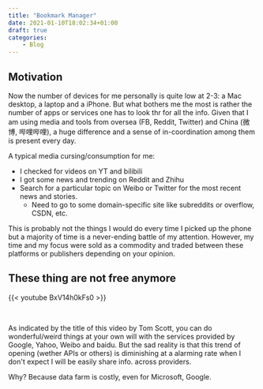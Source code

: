 ```yaml
---
title: "Bookmark Manager"
date: 2021-01-10T18:02:34+01:00
draft: true
categories:
    - Blog
---
```


## Motivation

Now the number of devices for me personally is quite low at 2-3: a Mac desktop,
a laptop and a iPhone. But what bothers me the most is rather the number of apps
or services one has to look thr for all the info. Given that I am using media 
and tools from oversea (FB, Reddit, Twitter) and China (微博, 哔哩哔哩), a huge
difference and a sense of in-coordination among them is present every day.

A typical media cursing/consumption for me:
* I checked for videos on YT and bilibili
* I got some news and trending on Reddit and Zhihu
* Search for a particular topic on Weibo or Twitter for the most recent news and
stories.
    * Need to go to some domain-specific site like subreddits or overflow, CSDN,
    etc.

This is probably not the things I would do every time I picked up the phone but
a majority of time is a never-ending battle of my attention. However, my time
and my focus were sold as a commodity and traded between these platforms or
publishers depending on your opinion.

## These thing are not free anymore

{{< youtube BxV14h0kFs0 >}}

<br>

As indicated by the title of this video by Tom Scott, you can do wonderful/weird
things at your own will with the services provided by Google, Yahoo, Weibo and 
baidu. But the sad reality is that this trend of opening (wether APIs or others)
is diminishing at a alarming rate when I don't expect I will be easily share 
info. across providers.

Why? Because data farm is costly, even for Microsoft, Google.


